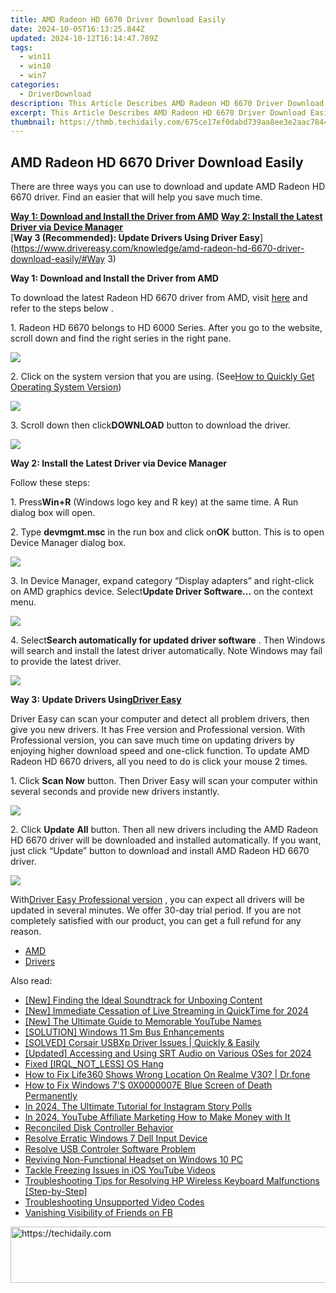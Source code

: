 ```yaml
---
title: AMD Radeon HD 6670 Driver Download Easily
date: 2024-10-05T16:13:25.844Z
updated: 2024-10-12T16:14:47.789Z
tags:
  - win11
  - win10
  - win7
categories:
  - DriverDownload
description: This Article Describes AMD Radeon HD 6670 Driver Download Easily
excerpt: This Article Describes AMD Radeon HD 6670 Driver Download Easily
thumbnail: https://thmb.techidaily.com/675ce17ef0dabd739aa8ee3e2aac7844c7deb38c517ca3120730f7fc3392ff08.jpg
---
```


## AMD Radeon HD 6670 Driver Download Easily

There are three ways you can use to download and update AMD Radeon HD 6670 driver. Find an easier that will help you save much time.   
  
**[Way 1: Download and Install the Driver from AMD](https://tools.techidaily.com/drivereasy/download/)** 
[**Way 2: Install the Latest Driver via Device Manager**](https://tools.techidaily.com/drivereasy/download/)   
[**Way 3 (Recommended): Update Drivers Using Driver Easy**](https://www.drivereasy.com/knowledge/amd-radeon-hd-6670-driver-download-easily/#Way 3)   
  
 **Way 1: Download and Install the Driver from AMD**   
  
To download the latest Radeon HD 6670 driver from AMD, visit [here](http://support.amd.com/en-us/download) and refer to the steps below .   
  
1\. Radeon HD 6670  belongs to HD 6000 Series. After you go to the website, scroll down and find the right series in the right pane.  
  
![](https://images.drivereasy.com/wp-content/uploads/2016/12/img_5862251b75a43.jpg) 
  
  
 2\. Click on the system version that you are using. (See[How to Quickly Get Operating System Version](https://tools.techidaily.com/drivereasy/download/))  
  
![](https://images.drivereasy.com/wp-content/uploads/2016/12/img_58622548b17be.jpg)   
  
 3\. Scroll down then click**DOWNLOAD** button to download the driver.  
  
![](https://images.drivereasy.com/wp-content/uploads/2016/12/img_586225c9ef7e2.jpg)   
  
 **Way 2: Install the Latest Driver via Device Manager**   
  
 Follow these steps:  
  
 1\. Press**Win+R** (Windows logo key and R key) at the same time. A Run dialog box will open.  
  
 2\. Type **devmgmt.msc** in the run box and click on**OK** button. This is to open Device Manager dialog box.  
  
![](https://images.drivereasy.com/wp-content/uploads/2016/12/img_584f660f72d5c.png)   
  
 3\. In Device Manager, expand category “Display adapters” and right-click on AMD graphics device. Select**Update Driver Software…** on the context menu.  
  
![](https://images.drivereasy.com/wp-content/uploads/2016/12/img_584f66edb111a.png)   
  
 4\. Select**Search automatically for updated driver software** . Then Windows will search and install the latest driver automatically. Note Windows may fail to provide the latest driver.  
  
![](https://images.drivereasy.com/wp-content/uploads/2016/12/img_584f671be8f46.png) 

  
 **Way 3: Update Drivers Using[Driver Easy](https://tools.techidaily.com/drivereasy/download/)**   
  
 Driver Easy can scan your computer and detect all problem drivers, then give you new drivers. It has Free version and Professional version. With Professional version, you can save much time on updating drivers by enjoying higher download speed and one-click function.  To update AMD Radeon HD 6670 drivers, all you need to do is click your mouse 2 times.   
  
1\. Click **Scan Now**  button. Then Driver Easy will scan your computer within several seconds and provide new drivers instantly.   
  
![](https://images.drivereasy.com/wp-content/uploads/2017/04/img_58f0963d533df.png) 
  
  
2\. Click **Update**  **All** button. Then all new drivers including the AMD Radeon HD 6670 driver will be downloaded and installed automatically. If you want, just click “Update” button to download and install AMD Radeon HD 6670 driver.   
  
![](https://images.drivereasy.com/wp-content/uploads/2017/04/img_58f09634f08e1.jpg) 

  
 With[Driver Easy Professional version](https://tools.techidaily.com/drivereasy/download/) , you can expect all drivers will be updated in several minutes. We offer 30-day trial period. If you are not completely satisfied with our product, you can get a full refund for any reason. 

* [AMD](https://tools.techidaily.com/drivereasy/download/)
* [Drivers](https://tools.techidaily.com/drivereasy/download/)

<ins class="adsbygoogle"
     style="display:block"
     data-ad-format="autorelaxed"
     data-ad-client="ca-pub-7571918770474297"
     data-ad-slot="1223367746"></ins>

<ins class="adsbygoogle"
     style="display:block"
     data-ad-client="ca-pub-7571918770474297"
     data-ad-slot="8358498916"
     data-ad-format="auto"
     data-full-width-responsive="true"></ins>

<span class="atpl-alsoreadstyle">Also read:</span>
<div><ul>
<li><a href="https://fox-boxes.techidaily.com/new-finding-the-ideal-soundtrack-for-unboxing-content/"><u>[New] Finding the Ideal Soundtrack for Unboxing Content</u></a></li>
<li><a href="https://remote-screen-capture.techidaily.com/new-immediate-cessation-of-live-streaming-in-quicktime-for-2024/"><u>[New] Immediate Cessation of Live Streaming in QuickTime for 2024</u></a></li>
<li><a href="https://facebook-record-videos.techidaily.com/new-the-ultimate-guide-to-memorable-youtube-names/"><u>[New] The Ultimate Guide to Memorable YouTube Names</u></a></li>
<li><a href="https://driver-error.techidaily.com/solution-windows-11-sm-bus-enhancements/"><u>[SOLUTION] Windows 11 Sm Bus Enhancements</u></a></li>
<li><a href="https://driver-error.techidaily.com/solved-corsair-usbxp-driver-issues-quickly-and-easily/"><u>[SOLVED] Corsair USBXp Driver Issues | Quickly & Easily</u></a></li>
<li><a href="https://fox-info.techidaily.com/updated-accessing-and-using-srt-audio-on-various-oses-for-2024/"><u>[Updated] Accessing and Using SRT Audio on Various OSes for 2024</u></a></li>
<li><a href="https://driver-error.techidaily.com/fixed-irqlnotless-os-hang/"><u>Fixed [IRQL_NOT_LESS] OS Hang</u></a></li>
<li><a href="https://fake-location.techidaily.com/how-to-fix-life360-shows-wrong-location-on-realme-v30-drfone-by-drfone-virtual-android/"><u>How to Fix Life360 Shows Wrong Location On Realme V30? | Dr.fone</u></a></li>
<li><a href="https://driver-error.techidaily.com/how-to-fix-windows-7s-0x0000007e-blue-screen-of-death-permanently/"><u>How to Fix Windows 7'S 0X0000007E Blue Screen of Death Permanently</u></a></li>
<li><a href="https://instagram-videos.techidaily.com/in-2024-the-ultimate-tutorial-for-instagram-story-polls/"><u>In 2024, The Ultimate Tutorial for Instagram Story Polls</u></a></li>
<li><a href="https://facebook-video-footage.techidaily.com/in-2024-youtube-affiliate-marketing-how-to-make-money-with-it/"><u>In 2024, YouTube Affiliate Marketing How to Make Money with It</u></a></li>
<li><a href="https://driver-error.techidaily.com/reconciled-disk-controller-behavior/"><u>Reconciled Disk Controller Behavior</u></a></li>
<li><a href="https://driver-error.techidaily.com/resolve-erratic-windows-7-dell-input-device/"><u>Resolve Erratic Windows 7 Dell Input Device</u></a></li>
<li><a href="https://driver-error.techidaily.com/resolve-usb-controler-software-problem/"><u>Resolve USB Controler Software Problem</u></a></li>
<li><a href="https://driver-error.techidaily.com/reviving-non-functional-headset-on-windows-10-pc/"><u>Reviving Non-Functional Headset on Windows 10 PC</u></a></li>
<li><a href="https://data-wizards.techidaily.com/tackle-freezing-issues-in-ios-youtube-videos/"><u>Tackle Freezing Issues in iOS YouTube Videos</u></a></li>
<li><a href="https://driver-error.techidaily.com/troubleshooting-tips-for-resolving-hp-wireless-keyboard-malfunctions-step-by-step/"><u>Troubleshooting Tips for Resolving HP Wireless Keyboard Malfunctions [Step-by-Step]</u></a></li>
<li><a href="https://data-wizards.techidaily.com/troubleshooting-unsupported-video-codes/"><u>Troubleshooting Unsupported Video Codes</u></a></li>
<li><a href="https://facebook.techidaily.com/vanishing-visibility-of-friends-on-fb/"><u>Vanishing Visibility of Friends on FB</u></a></li>
</ul></div>

<!-- affiliate ads begin -->
<a href="https://laganoo.pxf.io/c/5597632/1528688/16446" target="_top" id="1528688">
  <img src="//a.impactradius-go.com/display-ad/16446-1528688" border="0" alt="https://techidaily.com" width="728" height="90"/>
</a>
<img height="0" width="0" src="https://laganoo.pxf.io/i/5597632/1528688/16446" style="position:absolute;visibility:hidden;" border="0" />
<!-- affiliate ads end -->

